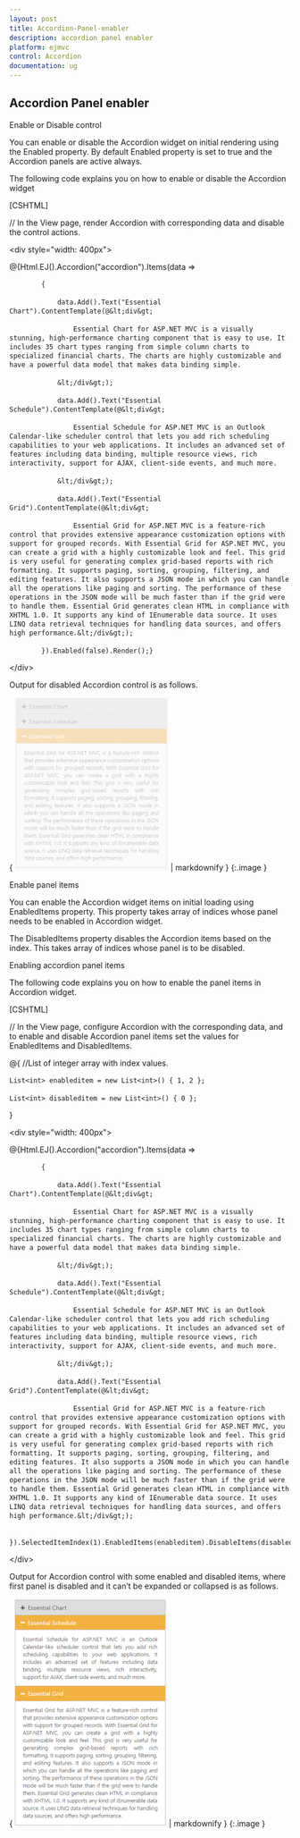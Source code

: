 ```yaml
---
layout: post
title: Accordion-Panel-enabler
description: accordion panel enabler
platform: ejmvc
control: Accordion 
documentation: ug
---
```


## Accordion Panel enabler

Enable or Disable control

You can enable or disable the Accordion widget on initial rendering using the Enabled property. By default Enabled property is set to true and the Accordion panels are active always. 

The following code explains you on how to enable or disable the Accordion widget

[CSHTML]

// In the View page, render Accordion with corresponding data and disable the control actions.



&lt;div style="width: 400px"&gt;

@{Html.EJ().Accordion("accordion").Items(data =>

            {

                data.Add().Text("Essential Chart").ContentTemplate(@&lt;div&gt;

                    Essential Chart for ASP.NET MVC is a visually stunning, high-performance charting component that is easy to use. It includes 35 chart types ranging from simple column charts to specialized financial charts. The charts are highly customizable and have a powerful data model that makes data binding simple.

                &lt;/div&gt;);

                data.Add().Text("Essential Schedule").ContentTemplate(@&lt;div&gt;

                    Essential Schedule for ASP.NET MVC is an Outlook Calendar-like scheduler control that lets you add rich scheduling capabilities to your web applications. It includes an advanced set of features including data binding, multiple resource views, rich interactivity, support for AJAX, client-side events, and much more.

                &lt;/div&gt;);

                data.Add().Text("Essential Grid").ContentTemplate(@&lt;div&gt;

                    Essential Grid for ASP.NET MVC is a feature-rich control that provides extensive appearance customization options with support for grouped records. With Essential Grid for ASP.NET MVC, you can create a grid with a highly customizable look and feel. This grid is very useful for generating complex grid-based reports with rich formatting. It supports paging, sorting, grouping, filtering, and editing features. It also supports a JSON mode in which you can handle all the operations like paging and sorting. The performance of these operations in the JSON mode will be much faster than if the grid were to handle them. Essential Grid generates clean HTML in compliance with XHTML 1.0. It supports any kind of IEnumerable data source. It uses LINQ data retrieval techniques for handling data sources, and offers high performance.&lt;/div&gt;);

            }).Enabled(false).Render();}

&lt;/div&gt;



Output for disabled Accordion control is as follows.

{ ![](Accordion-Panel-enabler_images/Accordion-Panel-enabler_img1.png) | markdownify }
{:.image }


Enable panel items

You can enable the Accordion widget items on initial loading using EnabledItems property. This property takes array of indices whose panel needs to be enabled in Accordion widget. 

The DisabledItems property disables the Accordion items based on the index. This takes array of indices whose panel is to be disabled. 

Enabling accordion panel items

The following code explains you on how to enable the panel items in Accordion widget.

[CSHTML]

// In the View page, configure Accordion with the corresponding data, and to enable and disable Accordion panel items set the values for EnabledItems and DisabledItems.



@{      //List of integer array with index values.

    List<int> enableditem = new List<int>() { 1, 2 };

    List<int> disableditem = new List<int>() { 0 };

}

&lt;div style="width: 400px"&gt;

@{Html.EJ().Accordion("accordion").Items(data =>

            {

                data.Add().Text("Essential Chart").ContentTemplate(@&lt;div&gt;

                    Essential Chart for ASP.NET MVC is a visually stunning, high-performance charting component that is easy to use. It includes 35 chart types ranging from simple column charts to specialized financial charts. The charts are highly customizable and have a powerful data model that makes data binding simple.

                &lt;/div&gt;);

                data.Add().Text("Essential Schedule").ContentTemplate(@&lt;div&gt;

                    Essential Schedule for ASP.NET MVC is an Outlook Calendar-like scheduler control that lets you add rich scheduling capabilities to your web applications. It includes an advanced set of features including data binding, multiple resource views, rich interactivity, support for AJAX, client-side events, and much more.

                &lt;/div&gt;);

                data.Add().Text("Essential Grid").ContentTemplate(@&lt;div&gt;

                    Essential Grid for ASP.NET MVC is a feature-rich control that provides extensive appearance customization options with support for grouped records. With Essential Grid for ASP.NET MVC, you can create a grid with a highly customizable look and feel. This grid is very useful for generating complex grid-based reports with rich formatting. It supports paging, sorting, grouping, filtering, and editing features. It also supports a JSON mode in which you can handle all the operations like paging and sorting. The performance of these operations in the JSON mode will be much faster than if the grid were to handle them. Essential Grid generates clean HTML in compliance with XHTML 1.0. It supports any kind of IEnumerable data source. It uses LINQ data retrieval techniques for handling data sources, and offers high performance.&lt;/div&gt;);

            }).SelectedItemIndex(1).EnabledItems(enableditem).DisableItems(disableditem).EnableMultipleOpen(true).Render();}

&lt;/div&gt;





Output for Accordion control with some enabled and disabled items, where first panel is disabled and it can’t be expanded or collapsed is as follows.

{ ![](Accordion-Panel-enabler_images/Accordion-Panel-enabler_img2.png) | markdownify }
{:.image }


